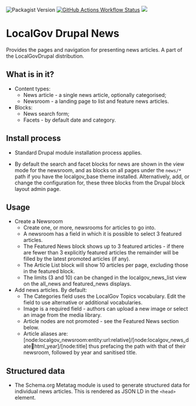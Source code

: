 
<a hre="https://packagist/localgovdrupal/localgov_news/"><img alt="Packagist Version" src="https://img.shields.io/packagist/v/localgovdrupal/localgov_news"></a>
<a href="https://github.com/localgovdrupal/localgov_news/actions">
  <img alt="GitHub Actions Workflow Status" src="https://img.shields.io/github/actions/workflow/status/localgovdrupal/localgov_news/test.yml"></a>
<a href="https://github.com/localgovdrupal/localgov_news/graphs/contributors" alt="Contributors">
  <img src="https://img.shields.io/github/contributors/localgovdrupal/localgov_news" /></a>

# LocalGov Drupal News

Provides the pages and navigation for presenting news articles. A part of the LocalGovDrupal distribution.

## What is in it?
- Content types:
  - News article - a single news article, optionally categorised;
  - Newsroom - a landing page to list and feature news articles.
- Blocks:
  - News search form;
  - Facets - by default date and category.

## Install process
- Standard Drupal module installation process applies.

- By default the search and facet blocks for news are shown in the view mode for the newsroom, and as blocks on all pages under the `news/*` path if you have the localgov_base theme installed. Alternatively, add, or change the configuration for, these three blocks from the Drupal block layout admin page.

## Usage
- Create a Newsroom
  - Create one, or more, newsrooms for articles to go into.
  - A newsroom has a field in which it is possible to select 3 featured articles.
  - The Featured News block shows up to 3 featured articles - if there are fewer than 3 explicitly featured articles the remainder will be filled by the latest promoted articles (if any).
  - The Article List block will show 10 articles per page, excluding those in the featured block.
  - The limits (3 and 10) can be changed in the localgov_news_list view on the all_news and featured_news displays.
- Add news articles. By default:
  - The Categories field uses the LocalGov Topics vocabulary. Edit the field to use alternative or additional vocabularies.
  - Image is a required field - authors can upload a new image or select an image from the media library.
  - Article nodes are not promoted - see the Featured News section below.
  - Article aliases are: [node:localgov_newsroom:entity:url:relative]/[node:localgov_news_date:date:html_year]/[node:title] thus prefacing the path with that of their newsroom, followed by year and sanitised title.

## Structured data
- The Schema.org Metatag module is used to generate structured data for individual news articles. This is rendered as JSON LD in the `<head>` element.

